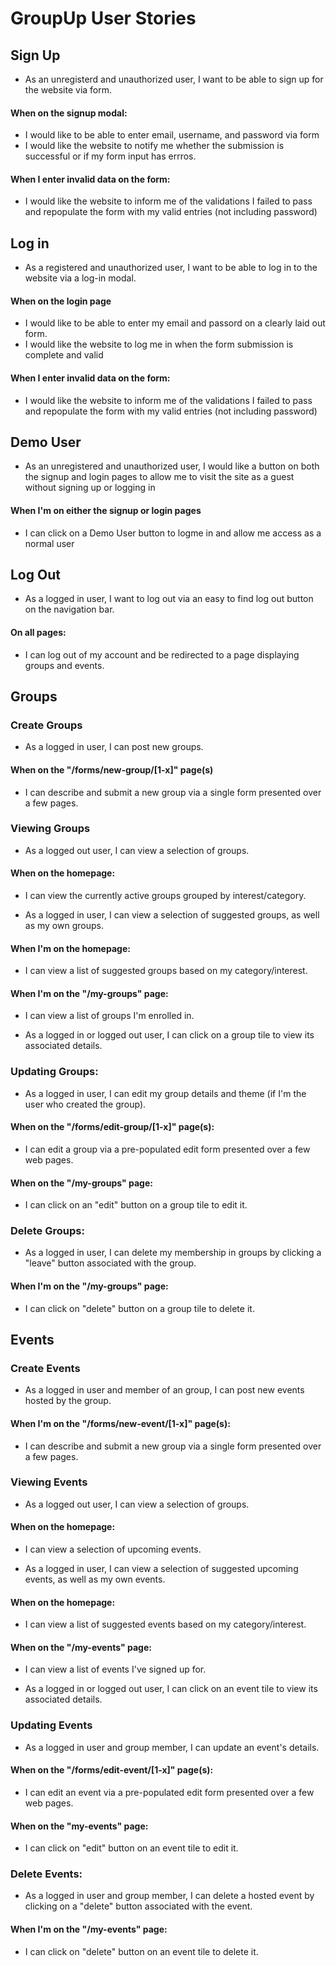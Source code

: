 # GroupUp User Stories

## Sign Up

* As an unregisterd and unauthorized user, I want to be able to sign up for the website via form.

 #### When on the signup modal:
  * I would like to be able to enter email, username, and password via form
  * I would like the website to notify me whether the submission is successful or if my form input has errros.

 #### When I enter invalid data on the form:
  * I would like the website to inform me of the validations I failed to pass and repopulate the form with my valid entries (not including password)


## Log in
* As a registered and unauthorized user, I want to be able to log in to the website via a log-in modal.

 #### When on the login page
  * I would like to be able to enter my email and passord on a clearly laid out form.
  * I would like the website to log me in when the form submission is complete and valid

 #### When I enter invalid data on the form:
  * I would like the website to inform me of the validations I failed to pass and repopulate the form with my valid entries (not including password)


## Demo User
* As an unregistered and unauthorized user, I would like a button on both the signup and login pages to allow me to visit the site as a guest without signing up or logging in

 #### When I'm on either the signup or login pages
  * I can click on a Demo User button to logme in and allow me access as a normal user


## Log Out 
* As a logged in user, I want to log out via an easy to find log out button on the navigation bar.
 
 #### On all pages:
  * I can log out of my account and be redirected to a page displaying groups and events.


## Groups
### Create Groups
* As a logged in user, I can post new groups.
 #### When on the "/forms/new-group/[1-x]" page(s)
  * I can describe and submit a new group via a single form presented over a few pages.

### Viewing Groups
* As a logged out user, I can view a selection of groups.
 #### When on the homepage:
  * I can view the currently active groups grouped by interest/category.

* As a logged in user, I can view a selection of suggested groups, as well as my own groups.
 #### When I'm on the homepage: 
  * I can view a list of suggested groups based on my category/interest.
 #### When I'm on the "/my-groups" page:
  * I can view a list of groups I'm enrolled in.

* As a logged in or logged out user, I can click on a group tile to view its associated details.

### Updating Groups:
* As a logged in user, I can edit my group details and theme (if I'm the user who created the group).
 #### When on the "/forms/edit-group/[1-x]" page(s):
  * I can edit a group via a pre-populated edit form presented over a few web pages.
 #### When on the "/my-groups" page:
  * I can click on an "edit" button on a group tile to edit it.

### Delete Groups:
* As a logged in user, I can delete my membership in groups by clicking a "leave" button associated with the group.
 #### When I'm on the "/my-groups" page:
  * I can click on "delete" button on a group tile to delete it.


## Events 
### Create Events 
* As a logged in user and member of an group, I can post new events hosted by the group.
 #### When I'm on the "/forms/new-event/[1-x]" page(s):
  * I can describe and submit a new group via a single form presented over a few pages.

### Viewing Events
* As a logged out user, I can view a selection of groups.
 #### When on the homepage:
  * I can view a selection of upcoming events.

* As a logged in user, I can view a selection of suggested upcoming events, as well as my own events.
 #### When on the homepage:
  * I can view a list of suggested events based on my category/interest.
 #### When on the "/my-events" page:
  * I can view a list of events I've signed up for.

* As a logged in or logged out user, I can click on an event tile to view its associated details.

### Updating Events
* As a logged in user and group member, I can update an event's details.
 #### When on the "/forms/edit-event/[1-x]" page(s):
  * I can edit an event via a pre-populated edit form presented over a few web pages.
 #### When on the "my-events" page:
  * I can click on "edit" button on an event tile to edit it.

### Delete Events:
* As a logged in user and group member, I can delete a hosted event by
clicking on a "delete" button associated with the event.
 #### When I'm on the "/my-events" page:
  * I can click on "delete" button on an event tile to delete it.

